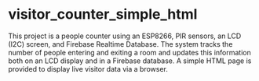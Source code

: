 # visitor_counter_simple_html
This project is a people counter using an ESP8266, PIR sensors, an LCD (I2C) screen, and Firebase Realtime Database. The system tracks the number of people entering and exiting a room and updates this information both on an LCD display and in a Firebase database. A simple HTML page is provided to display live visitor data via a browser.
